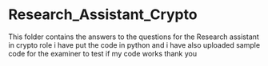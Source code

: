 # Research_Assistant_Crypto
This folder contains the answers to the questions for the Research assistant in crypto role 
i have put the code in python and i have also uploaded sample code for the examiner to test if my code works 
thank you 

